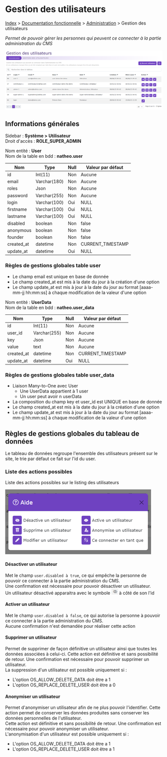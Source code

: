 # Gestion des utilisateurs

[Index](../../../../../index.md) > [Documentation fonctionnelle](../../../index.md) > [Administration](../../index.md) > Gestion des utilisateurs

*Permet de pouvoir gérer les personnes qui peuvent ce connecter à la partie administration du CMS*

![Listing](../../files/users/listing.png)

## Informations générales
Sidebar : **Système > Utilisateur**  
Droit d'accès : **ROLE_SUPER_ADMIN**

Nom entité : **User**  
Nom de la table en bdd : **natheo.user**

| Nom        | Type          | Null | Valeur par défaut  |
|------------|---------------|------|--------------------|
| id         | 	Int(11)      | 	Non | 	Aucune            |
| email      | 	Varchar(180) | 	Non | 	Aucune            |
| roles      | 	Json         | 	Non | 	Aucune            |
| password   | 	Varchar(255) | 	Non | 	Aucune            |
| login      | 	Varchar(100) | 	Oui | 	NULL              |
| firstname  | 	Varchar(100) | 	Oui | 	NULL              |
| lastname   | 	Varchar(100) | 	Oui | 	NULL              |
| disabled   | 	boolean      | 	Non | 	false             |
| anonymous  | 	boolean      | 	Non | 	false             |
| founder    | 	boolean      | 	Non | 	false             |
| created_at | 	datetime     | 	Non | 	CURRENT_TIMESTAMP |
| update_at  | 	datetime     | 	Oui | 	NULL              |

### Règles de gestions globales table user
- Le champ email est unique en base de donnée
- Le champ created_at est mis à la date du jour à la création d'une option
- Le champ update_at est mis à jour à la date du jour au format [aaaa-mm-jj hh:mm:ss] à chaque modification de la valeur d'une option

Nom entité : **UserData**  
Nom de la table en bdd : **natheo.user_data**

| Nom        | Type          | Null | Valeur par défaut  |
|------------|---------------|------|--------------------|
| id         | 	Int(11)      | 	Non | 	Aucune            |
| user_id    | 	Varchar(255) | 	Non | 	Aucune            |
| key        | 	Json         | 	Non | 	Aucune            |
| value      | 	text         | 	Non | 	Aucune            |
| created_at | 	datetime     | 	Non | 	CURRENT_TIMESTAMP |
| update_at  | 	datetime     | 	Oui | 	NULL              |

### Règles de gestions globales table user_data
- Liaison Many-to-One avec User
    - Une UserData appartient à 1 user
    - Un user peut avoir n userData
- La composition du champ key et user_id est UNIQUE en base de donnée
- Le champ created_at est mis à la date du jour à la création d'une option
- Le champ update_at est mis à jour à la date du jour au format [aaaa-mm-jj hh:mm:ss] à chaque modification de la valeur d'une option

## Règles de gestions globales du tableau de données
Le tableau de données regroupe l'ensemble des utilisateurs présent sur le site, le trie par défaut ce fait sur l'id du user.

### Liste des actions possibles
Liste des actions possibles sur le listing des utilisateurs

![Listing](../../files/users/aide_listng.png)

#### Désactiver un utilisateur
Met le champ ``user.disabled à true``, ce qui empêche la personne de pouvoir ce connecter à la partie administration du CMS.   
Une confirmation est nécessaire pour pouvoir désactiver un utilisateur.   
Un utilisateur désactivé apparaitra avec le symbole ![Listing](../../files/users/disabled_eye.png) à côté de son l'id

#### Activer un utilisateur
Met le champ ``user.disabled à false``, ce qui autorise la personne à pouvoir ce connecter à la partie administration du CMS.   
Aucune confirmation n'est demandée pour réaliser cette action

#### Supprimer un utilisateur
Permet de supprimer de façon définitive un utilisateur ainsi que toutes les données associées à celui-ci.
Cette action est définitive et sans possibilité de retour.
Une confirmation est nécessaire pour pouvoir supprimer un utilisateur.   
La suppression d'un utilisateur est possible uniquement si :
* L'option OS_ALLOW_DELETE_DATA doit être a 1
* L'option OS_REPLACE_DELETE_USER doit être a 0

#### Anonymiser un utilisateur
Permet d'anonymiser un utilisateur afin de ne plus pouvoir l'identifier. Cette action permet de conserver les données produites sans conserver les données personnelles de l'utilisateur.   
Cette action est définitive et sans possibilité de retour.
Une confirmation est nécessaire pour pouvoir anonymiser un utilisateur.   
L'anonymisation d'un utilisateur est possible uniquement si :
* L'option OS_ALLOW_DELETE_DATA doit être a 1
* L'option OS_REPLACE_DELETE_USER doit être a 1


